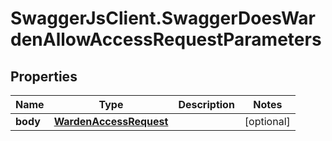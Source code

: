 # SwaggerJsClient.SwaggerDoesWardenAllowAccessRequestParameters

## Properties
Name | Type | Description | Notes
------------ | ------------- | ------------- | -------------
**body** | [**WardenAccessRequest**](WardenAccessRequest.md) |  | [optional] 


